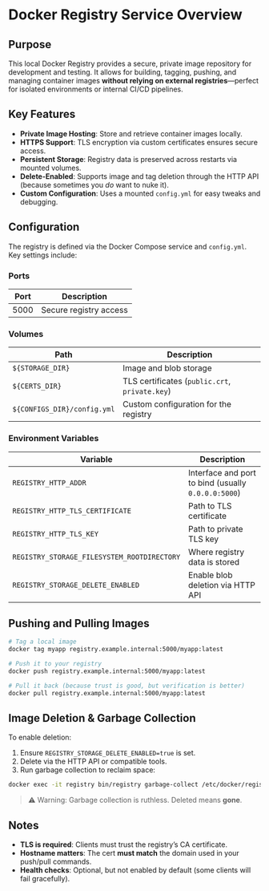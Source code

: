 # Docker Registry Service Overview

## Purpose

This local Docker Registry provides a secure, private image repository for development and testing. It allows for
building, tagging, pushing, and managing container images **without relying on external registries**—perfect for
isolated environments or internal CI/CD pipelines.

## Key Features

- **Private Image Hosting**: Store and retrieve container images locally.
- **HTTPS Support**: TLS encryption via custom certificates ensures secure access.
- **Persistent Storage**: Registry data is preserved across restarts via mounted volumes.
- **Delete-Enabled**: Supports image and tag deletion through the HTTP API (because sometimes you *do* want to nuke it).
- **Custom Configuration**: Uses a mounted `config.yml` for easy tweaks and debugging.

## Configuration

The registry is defined via the Docker Compose service and `config.yml`. Key settings include:

### Ports

| Port | Description            |
|------|------------------------|
| 5000 | Secure registry access |

### Volumes

| Path                        | Description                                    |
|-----------------------------|------------------------------------------------|
| `${STORAGE_DIR}`            | Image and blob storage                         |
| `${CERTS_DIR}`              | TLS certificates (`public.crt`, `private.key`) |
| `${CONFIGS_DIR}/config.yml` | Custom configuration for the registry          |

### Environment Variables

| Variable                                    | Description                                         |
|---------------------------------------------|-----------------------------------------------------|
| `REGISTRY_HTTP_ADDR`                        | Interface and port to bind (usually `0.0.0.0:5000`) |
| `REGISTRY_HTTP_TLS_CERTIFICATE`             | Path to TLS certificate                             |
| `REGISTRY_HTTP_TLS_KEY`                     | Path to private TLS key                             |
| `REGISTRY_STORAGE_FILESYSTEM_ROOTDIRECTORY` | Where registry data is stored                       |
| `REGISTRY_STORAGE_DELETE_ENABLED`           | Enable blob deletion via HTTP API                   |

## Pushing and Pulling Images

```bash
# Tag a local image
docker tag myapp registry.example.internal:5000/myapp:latest

# Push it to your registry
docker push registry.example.internal:5000/myapp:latest

# Pull it back (because trust is good, but verification is better)
docker pull registry.example.internal:5000/myapp:latest
```

## Image Deletion & Garbage Collection

To enable deletion:

1. Ensure `REGISTRY_STORAGE_DELETE_ENABLED=true` is set.
2. Delete via the HTTP API or compatible tools.
3. Run garbage collection to reclaim space:

```bash
docker exec -it registry bin/registry garbage-collect /etc/docker/registry/config.yml
```

> ⚠️ Warning: Garbage collection is ruthless. Deleted means **gone**.

## Notes

- **TLS is required**: Clients must trust the registry’s CA certificate.
- **Hostname matters**: The cert **must match** the domain used in your push/pull commands.
- **Health checks**: Optional, but not enabled by default (some clients will fail gracefully).
